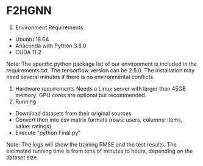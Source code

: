 # F2HGNN

1. Environment Requirements

- Ubuntu 18.04
- Anaconda with Python 3.8.0
- CUDA 11.2

Note: The specific python package list of our environment is included in the requirements.txt. The tensorflow version can be 2.5.0. The installation may need several minutes if there is no environmental conflicts.

1. Hardware requirements Needs a Linux server with larger than 45GB memory. GPU cores are optional but recommended.
2. Running

- Download datasets from their original sources
- Convert then into csv matrix formats (rows: users, columns: items, value: ratings)
- Execute "python Final.py"

Note: The logs will show the training RMSE and the test results. The estimated running time is from tens of minutes to hours, depending on the dataset size.

